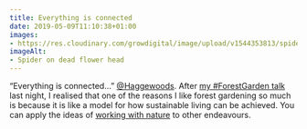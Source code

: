 ```yaml
---
title: Everything is connected
date: 2019-05-09T11:10:38+01:00
images: 
- https://res.cloudinary.com/growdigital/image/upload/v1544353813/spider-43162868510.jpg
imageAlt: 
- Spider on dead flower head
---
```


“Everything is connected…” [@Haggewoods](https://mobile.twitter.com/Haggewoods). After [my #ForestGarden talk](https://www.forestgarden.wales/talks/ldgc/) last night, I realised that one of the reasons I like forest gardening so much is because it is like a model for how sustainable living can be achieved. You can apply the ideas of [working with nature](https://www.agroforestry.co.uk/product/creating-a-forest-garden-2/) to other endeavours.
